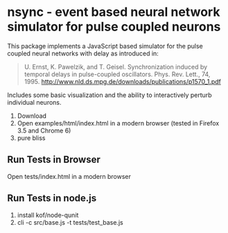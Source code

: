 nsync - event based neural network simulator for pulse coupled neurons
======================================================================

This package implements a JavaScript based simulator for the pulse coupled neural networks with delay as introduced in:

> U. Ernst, K. Pawelzik, and T. Geisel. Synchronization induced by temporal
> delays in pulse-coupled oscillators. Phys. Rev. Lett., 74, 1995.
> http://www.nld.ds.mpg.de/downloads/publications/p1570_1.pdf

Includes some basic visualization and the ability to interactively perturb individual neurons.

1. Download
2. Open examples/html/index.html in a modern browser (tested in Firefox 3.5 and Chrome 6)
3. pure bliss


Run Tests in Browser
--------------------

Open tests/index.html in a modern browser


Run Tests in node.js
--------------------

1. install kof/node-qunit
2. cli -c src/base.js -t tests/test_base.js

